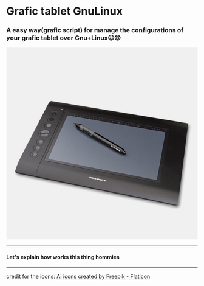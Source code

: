 # Grafic tablet GnuLinux

### A easy way(grafic script) for manage the configurations of your grafic tablet over Gnu+Linux😉😎

![graficTablet](resources/tablet.jpeg)

---- 

#### Let's explain how works this thing hommies 







---
credit for the icons:
<a href="https://www.flaticon.com/free-icons/ai" title="ai icons">Ai icons created by Freepik - Flaticon</a>
